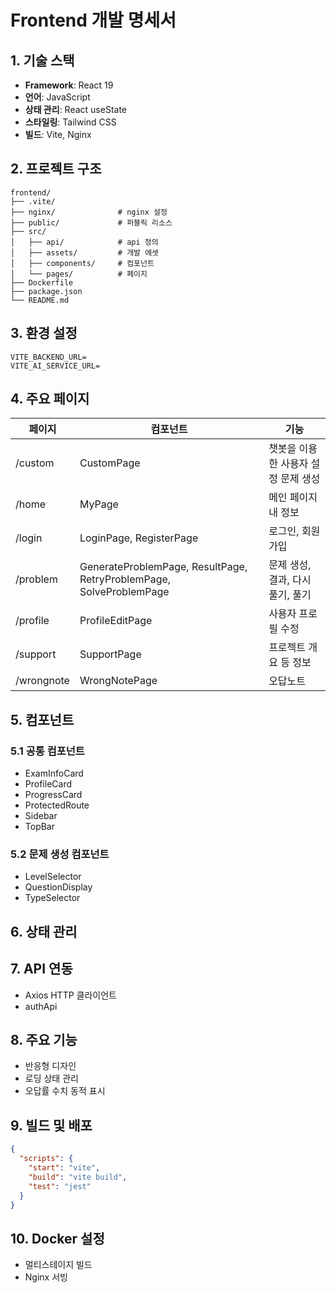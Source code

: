 # Frontend 개발 명세서

## 1. 기술 스택

- **Framework**: React 19
- **언어**: JavaScript
- **상태 관리**: React useState
- **스타일링**: Tailwind CSS
- **빌드**: Vite, Nginx

## 2. 프로젝트 구조

```
frontend/
├── .vite/
├── nginx/              # nginx 설정
├── public/             # 퍼블릭 리소스
├── src/
│   ├── api/            # api 정의
│   ├── assets/         # 개발 에셋
│   ├── components/     # 컴포넌트
│   └── pages/          # 페이지
├── Dockerfile
├── package.json
└── README.md
```

## 3. 환경 설정

```env
VITE_BACKEND_URL=
VITE_AI_SERVICE_URL=
```

## 4. 주요 페이지

| 페이지     | 컴포넌트                                                            | 기능                                |
| ---------- | ------------------------------------------------------------------- | ----------------------------------- |
| /custom    | CustomPage                                                          | 챗봇을 이용한 사용자 설정 문제 생성 |
| /home      | MyPage                                                              | 메인 페이지 내 정보                 |
| /login     | LoginPage, RegisterPage                                             | 로그인, 회원가입                    |
| /problem   | GenerateProblemPage, ResultPage, RetryProblemPage, SolveProblemPage | 문제 생성, 결과, 다시 풀기, 풀기    |
| /profile   | ProfileEditPage                                                     | 사용자 프로필 수정                  |
| /support   | SupportPage                                                         | 프로젝트 개요 등 정보               |
| /wrongnote | WrongNotePage                                                       | 오답노트                            |

## 5. 컴포넌트

### 5.1 공통 컴포넌트

- ExamInfoCard
- ProfileCard
- ProgressCard
- ProtectedRoute
- Sidebar
- TopBar

### 5.2 문제 생성 컴포넌트

- LevelSelector
- QuestionDisplay
- TypeSelector

## 6. 상태 관리

## 7. API 연동

- Axios HTTP 클라이언트
- authApi

## 8. 주요 기능

- 반응형 디자인
- 로딩 상태 관리
- 오답률 수치 동적 표시

## 9. 빌드 및 배포

```json
{
  "scripts": {
    "start": "vite",
    "build": "vite build",
    "test": "jest"
  }
}
```

## 10. Docker 설정

- 멀티스테이지 빌드
- Nginx 서빙
